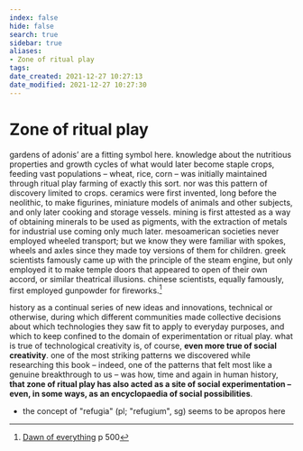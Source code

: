 ```yaml
---
index: false
hide: false
search: true
sidebar: true
aliases:
- Zone of ritual play
tags:
date_created: 2021-12-27 10:27:13
date_modified: 2021-12-27 10:27:30
---
```


# Zone of ritual play

gardens of adonis’ are a fitting symbol here. knowledge about the nutritious properties and growth cycles of what would later become staple crops, feeding vast populations – wheat, rice, corn – was initially maintained through ritual play farming of exactly this sort. nor was this pattern of discovery limited to crops. ceramics were first invented, long before the neolithic, to make figurines, miniature models of animals and other subjects, and only later cooking and storage vessels. mining is first attested as a way of obtaining minerals to be used as pigments, with the extraction of metals for industrial use coming only much later. mesoamerican societies never employed wheeled transport; but we know they were familiar with spokes, wheels and axles since they made toy versions of them for children. greek scientists famously came up with the principle of the steam engine, but only employed it to make temple doors that appeared to open of their own accord, or similar theatrical illusions. chinese scientists, equally famously, first employed gunpowder for fireworks.[^1]

history as a continual series of new ideas and innovations, technical or otherwise, during which different communities made collective decisions about which technologies they saw fit to apply to everyday purposes, and which to keep confined to the domain of experimentation or ritual play. what is true of technological creativity is, of course, **even more true of social creativity**. one of the most striking patterns we discovered while researching this book – indeed, one of the patterns that felt most like a genuine breakthrough to us – was how, time and again in human history, **that zone of ritual play has also acted as a site of social experimentation – even, in some ways, as an encyclopaedia of social possibilities**.

- the concept of "refugia" (pl; "refugium", sg) seems to be apropos here


[^1]: [Dawn of everything](dawn_of_everything_graeber_wengrow.md)  p 500
